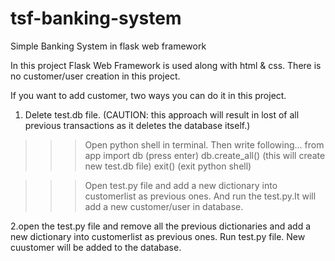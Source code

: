 # tsf-banking-system
Simple Banking System in flask web framework


In this project Flask Web Framework is used along with html & css.
There is no customer/user creation in this project.

If you want to add customer, two ways you can do it in this project.

1. Delete test.db file. (CAUTION: this approach will  result in lost of all previous transactions as it deletes the database itself.)
  >>> Open python shell in terminal. Then write following...
   from app import db    (press enter)
   db.create_all()       (this will create new test.db file)
   exit()                (exit python shell)

  >>> Open test.py file and add a new dictionary into customerlist as previous ones. And run the test.py.It will add a new customer/user in database.

2.open the test.py file and remove all the previous dictionaries and add a new dictionary into customerlist as previous ones.
Run test.py file. New cuustomer will be added to the database.
